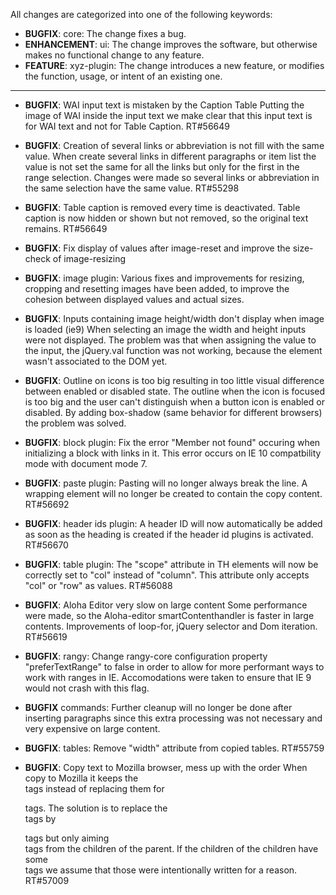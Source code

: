 All changes are categorized into one of the following keywords:

- **BUGFIX**:      core: The change fixes a bug.
- **ENHANCEMENT**: ui: The change improves the software, but otherwise makes no
                   functional change to any feature.
- **FEATURE**:     xyz-plugin: The change introduces a new feature, or modifies the function,
                   usage, or intent of an existing one.

----

- **BUGFIX**: WAI input text is mistaken by the Caption Table
              Putting the image of WAI inside the input text we make clear that this
              input text is for WAI text and not for Table Caption. RT#56649
- **BUGFIX**: Creation of several links or abbreviation is not fill with the same value.
              When create several links in different paragraphs or item list
              the value is not set the same for all the links but only for the first
              in the range selection.
              Changes were made so several links or abbreviation in the same selection
              have the same value. RT#55298
- **BUGFIX**: Table caption is removed every time is deactivated.
              Table caption is now hidden or shown but not removed,
              so the original text remains. RT#56649
- **BUGFIX**: Fix display of values after image-reset and improve the
              size-check of image-resizing
- **BUGFIX**: image plugin: Various fixes and improvements for resizing, cropping and resetting images have been added, 
              to improve the cohesion between displayed values and actual sizes.
- **BUGFIX**: Inputs containing image height/width don't display when image is loaded (ie9)
              When selecting an image the width and height inputs were not displayed.
              The problem was that when assigning the value to the input, the jQuery.val function was not
              working, because the element wasn't associated to the DOM yet.
- **BUGFIX**: Outline on icons is too big resulting in too little visual difference between enabled or disabled state.
              The outline when the icon is focused is too big and the user can't distinguish when a button
              icon is enabled or disabled. By adding box-shadow (same behavior for different browsers)
              the problem was solved.
- **BUGFIX**: block plugin: Fix the error "Member not found" occuring when initializing a block
              with links in it. This error occurs on IE 10 compatbility mode with document mode 7.

- **BUGFIX**: paste plugin: Pasting will no longer always break the line.
              A wrapping element will no longer be created to contain the copy
              content. RT#56692

- **BUGFIX**: header ids plugin: A header ID will now automatically be added as
              soon as the heading is created if the header id plugins is
              activated. RT#56670

- **BUGFIX**: table plugin: The "scope" attribute in TH elements will now be
			  correctly set to "col" instead of "column".  This attribute only
			  accepts "col" or "row" as values. RT#56088

- **BUGFIX**: Aloha Editor very slow on large content
              Some performance were made, so the Aloha-editor smartContenthandler is faster
              in large contents. Improvements of loop-for, jQuery selector and Dom iteration.
              RT#56619

- **BUGFIX**: rangy: Change rangy-core configuration property "preferTextRange"
              to false in order to allow for more performant ways to work with
              ranges in IE.  Accomodations were taken to ensure that IE 9 would
              not crash with this flag.

- **BUGFIX** commands: Further cleanup will no longer be done after inserting
             paragraphs since this extra processing was not necessary and very
             expensive on large content.

- **BUGFIX**: tables: Remove "width" attribute from copied tables. RT#55759

- **BUGFIX**: Copy text to Mozilla browser, mess up with the order
              When copy to Mozilla it keeps the <br> tags instead of replacing them
              for <p> tags. The solution is to replace the <br> tags by <p> tags but
              only aiming <br> tags from the children of the parent. If the children of
              the children have some <br> tags we assume that those were intentionally
              written for a reason. RT#57009
